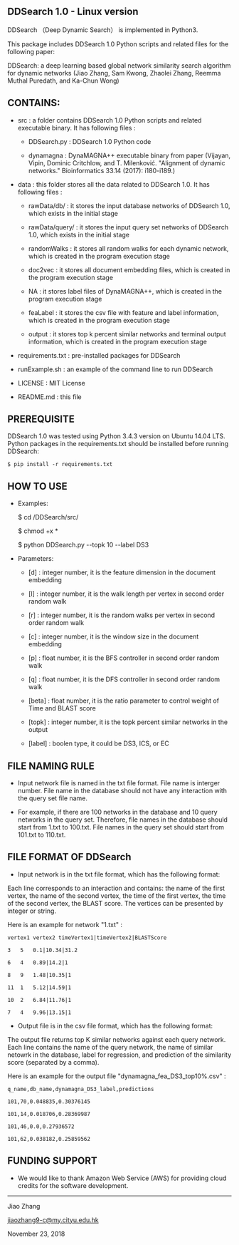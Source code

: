 DDSearch 1.0 - Linux version
------------------------

DDSearch （Deep Dynamic Search） is implemented in Python3.

This package includes DDSearch 1.0 Python scripts and related files for the following paper:

DDSearch: a deep learning based global network similarity search algorithm for dynamic networks
(Jiao Zhang, Sam Kwong, Zhaolei Zhang, Reemma Muthal Puredath, and Ka-Chun Wong)


CONTAINS:
------------------------

* src : a folder contains DDSearch 1.0 Python scripts and related executable binary. It has following files :

	* DDSearch.py : DDSearch 1.0 Python code

	* dynamagna : DynaMAGNA++ executable binary from paper (Vijayan, Vipin, Dominic Critchlow, and T. Milenković. "Alignment of dynamic networks." Bioinformatics 33.14 (2017): i180-i189.)
	
* data : this folder stores all the data related to DDSearch 1.0. It has following files :

	* rawData/db/ : it stores the input database networks of DDSearch 1.0, which exists in the initial stage

	* rawData/query/ : it stores the input query set networks of DDSearch 1.0, which exists in the initial stage

	* randomWalks : it stores all random walks for each dynamic network, which is created in the program execution stage

	* doc2vec : it stores all document embedding files, which is created in the program execution stage
	
	* NA : it stores label files of DynaMAGNA++, which is created in the program execution stage

	* feaLabel : it stores the csv file with feature and label information, which is created in the program execution stage

	* output : it stores top k percent similar networks and terminal output information, which is created in the program execution stage

* requirements.txt : pre-installed packages for DDSearch

* runExample.sh : an example of the command line to run DDSearch

* LICENSE : MIT License

* README.md : this file


PREREQUISITE
------------------------

DDSearch 1.0 was tested using Python 3.4.3 version on Ubuntu 14.04 LTS. Python packages in the requirements.txt should be installed before running DDSearch:

	$ pip install -r requirements.txt


HOW TO USE
------------------------

* Examples:
	
	$ cd /DDSearch/src/
	
	$ chmod +x *
	
	$ python DDSearch.py --topk 10 --label DS3

* Parameters:

	* [d] : integer number, it is the feature dimension in the document embedding

	* [l] : integer number, it is the walk length per vertex in second order random walk

	* [r] : integer number, it is the random walks per vertex in second order random walk

	* [c] : integer number, it is the window size in the document embedding

	* [p] : float number, it is the BFS controller in second order random walk

	* [q] : float number, it is the DFS controller in second order random walk

	* [beta] : float number, it is the ratio parameter to control weight of Time and BLAST score

	* [topk] : integer number, it is the topk percent similar networks in the output

	* [label] : boolen type, it could be DS3, ICS, or EC


FILE NAMING RULE
------------------------

* Input network file is named in the txt file format. File name is interger number. File name in the database should not have any interaction with the query set file name.

* For example, if there are 100 networks in the database and 10 query networks in the query set. Therefore, file names in the database should start from 1.txt to 100.txt. File names in the query set should start from 101.txt to 110.txt.


FILE FORMAT OF DDSearch
------------------------

* Input network is in the txt file format, which has the following format: 

 Each line corresponds to an interaction and contains: the name of the first vertex, the name of the second vertex, the time of the first vertex, the time of the second vertex, the BLAST score. The vertices can be presented by integer or string.

 Here is an example for network "1.txt" :

	vertex1	vertex2	timeVertex1|timeVertex2|BLASTScore

	3	5	0.1|10.34|31.2

	6	4	0.89|14.2|1

	8	9	1.48|10.35|1

	11	1	5.12|14.59|1

	10	2	6.84|11.76|1

	7	4	9.96|13.15|1

* Output file is in the csv file format, which has the following format: 

 The output file returns top K similar networks against each query network. Each line contains the name of the query network, the name of similar netowrk in the database, label for regression, and prediction of the similarity score (separated by a comma).

 Here is an example for the output file "dynamagna_fea_DS3_top10%.csv" :

	q_name,db_name,dynamagna_DS3_label,predictions

	101,70,0.048835,0.30376145

	101,14,0.018706,0.28369987

	101,46,0.0,0.27936572

	101,62,0.038182,0.25859562


FUNDING SUPPORT
------------------------
* We would like to thank Amazon Web Service (AWS) for providing cloud credits for the software development.


------------------------
Jiao Zhang

jiaozhang9-c@my.cityu.edu.hk

November 23, 2018

